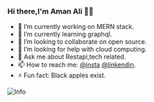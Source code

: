 ### Hi there,I'm Aman Ali 🤙🤙

- 🔭 I’m currently working on MERN stack.
- 🌱 I’m currently learning graphql.
- 👯 I’m looking to collaborate on open source.
- 🤔 I’m looking for help with cloud computing.
- 💬 Ask me about Restapi,tech related.
- 📫 How to reach me: [@insta](Instagram.com/ama_n169)  [@linkendin](https://www.linkedin.com/in/amaan-ali-26b72b19b).
- ⚡ Fun fact: Black apples exist.

![Info](https://github-readme-stats.vercel.app/api?username=VenomFate-619&show_icons=true&theme=radical)


